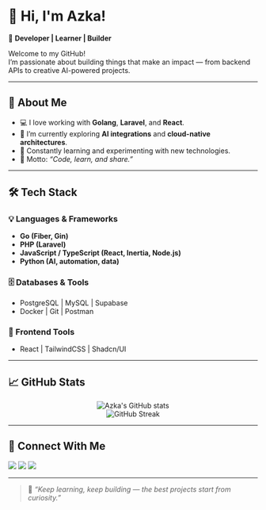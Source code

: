 # 👋 Hi, I'm Azka!

🚀 **Developer | Learner | Builder**

Welcome to my GitHub!  
I’m passionate about building things that make an impact — from backend APIs to creative AI-powered projects.

---

## 🧠 About Me
- 💻 I love working with **Golang**, **Laravel**, and **React**.  
- 🧩 I’m currently exploring **AI integrations** and **cloud-native architectures**.  
- 🌱 Constantly learning and experimenting with new technologies.  
- 🧠 Motto: *“Code, learn, and share.”*

---

## 🛠️ Tech Stack
### 💡 Languages & Frameworks
- **Go (Fiber, Gin)**  
- **PHP (Laravel)**  
- **JavaScript / TypeScript (React, Inertia, Node.js)**  
- **Python (AI, automation, data)**  

### 🗄️ Databases & Tools
- PostgreSQL | MySQL | Supabase  
- Docker | Git | Postman  

### 🎨 Frontend Tools
- React | TailwindCSS | Shadcn/UI  

---

## 📈 GitHub Stats
<p align="center">
  <img src="https://github-readme-stats.vercel.app/api?username=azkbrqlna&show_icons=true&theme=radical" alt="Azka's GitHub stats" />
  <br />
  <img src="https://github-readme-streak-stats.herokuapp.com/?user=azkbrqlna&theme=radical" alt="GitHub Streak" />
</p>

---

## 🔗 Connect With Me
<p align="left">
  <a href="https://github.com/azkbrqlna"><img src="https://img.shields.io/badge/GitHub-100000?style=flat&logo=github&logoColor=white"/></a>
  <a href="https://www.linkedin.com/in/azkbrqlna"><img src="https://img.shields.io/badge/LinkedIn-0077B5?style=flat&logo=linkedin&logoColor=white"/></a>
  <a href="mailto:azkbrqlna@gmail.com"><img src="https://img.shields.io/badge/Email-D14836?style=flat&logo=gmail&logoColor=white"/></a>
</p>

---

> 🧩 *“Keep learning, keep building — the best projects start from curiosity.”*

